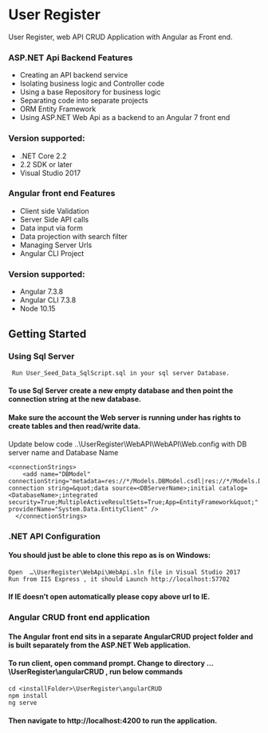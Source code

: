 # User Register

User Register, web API CRUD Application with Angular as Front end.

### ASP.NET Api Backend Features

* Creating an API backend service
* Isolating business logic and Controller code
* Using a base Repository for business logic
* Separating code into separate projects
* ORM Entity Framework 
* Using ASP.NET Web Api as a backend to an Angular 7 front end

### Version supported:
* .NET Core 2.2
* 2.2 SDK or later
* Visual Studio 2017

### Angular front end Features
* Client side Validation
* Server Side API calls 
* Data input via form 
* Data projection with search filter 
* Managing Server Urls 
* Angular CLI Project

### Version supported:
* Angular 7.3.8
* Angular CLI 7.3.8
* Node 10.15



## Getting Started

### Using Sql Server

``````````````````````````````````````````````````````````````
 Run User_Seed_Data_SqlScript.sql in your sql server Database. 
``````````````````````````````````````````````````````````````

#### To use Sql Server create a new empty database and then point the connection string at the new database.

#### Make sure the account the Web server is running under has rights to create tables and then read/write data.

Update below code ..\UserRegister\WebAPI\WebAPI\Web.config with DB server name and Database Name 

``````````````````````````````````````````````
<connectionStrings>
    <add name="DBModel" connectionString="metadata=res://*/Models.DBModel.csdl|res://*/Models.DBModel.ssdl|res://*/Models.DBModel.msl;provider=System.Data.SqlClient;provider connection string=&quot;data source=<DBServerName>;initial catalog=<DatabaseName>;integrated security=True;MultipleActiveResultSets=True;App=EntityFramework&quot;" providerName="System.Data.EntityClient" />
  </connectionStrings>
``````````````````````````````````````````````
  
  
### .NET API Configuration

#### You should just be able to clone this repo as is on Windows:

``````````````````````````````````````````````
Open  …\UserRegister\WebApi\WebApi.sln file in Visual Studio 2017
Run from IIS Express , it should Launch http://localhost:57702 
``````````````````````````````````````````````

#### If IE doesn’t open automatically please copy above url to IE.

### Angular CRUD front end application 

#### The Angular front end sits in a separate AngularCRUD project folder and is built separately from the ASP.NET Web application.
#### To run client, open command prompt. Change to directory  …\UserRegister\angularCRUD  , run below commands 

``````````````````````````````````````````````
cd <installFolder>\UserRegister\angularCRUD
npm install
ng serve
``````````````````````````````````````````````

#### Then navigate to http://localhost:4200 to run the application. 
